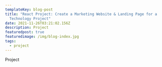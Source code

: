 ```yaml
---
templateKey: blog-post
title: "React Project: Create a Marketing Website & Landing Page for a
  Technology Project"
date: 2021-11-26T03:21:02.156Z
description: Project
featuredpost: true
featuredimage: /img/blog-index.jpg
tags:
  - project
---
```

Project
